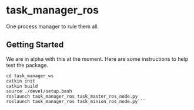 # task_manager_ros

One process manager to rule them all.

## Getting Started

We are in alpha with this at the moment.  Here are some instructions to help test the package.

```mkdir -p task_manager_ws/src
cd task_manager_ws
catkin init
catkin build
source ./devel/setup.bash
roslaunch task_manager_ros task_master_ros_node.py
roslaunch task_manager_ros task_minion_ros_node.py```